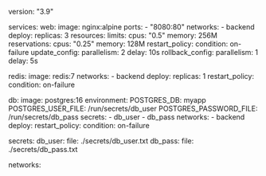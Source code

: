 version: "3.9"

services:
  web:
    image: nginx:alpine
    ports:
      - "8080:80"
    networks:
      - backend
    deploy:
      replicas: 3
      resources:
        limits:
          cpus: "0.5"
          memory: 256M
        reservations:
          cpus: "0.25"
          memory: 128M
      restart_policy:
        condition: on-failure
      update_config:
        parallelism: 2
        delay: 10s
      rollback_config:
        parallelism: 1
        delay: 5s

  redis:
    image: redis:7
    networks:
      - backend
    deploy:
      replicas: 1
      restart_policy:
        condition: on-failure

  db:
    image: postgres:16
    environment:
      POSTGRES_DB: myapp
      POSTGRES_USER_FILE: /run/secrets/db_user
      POSTGRES_PASSWORD_FILE: /run/secrets/db_pass
    secrets:
      - db_user
      - db_pass
    networks:
      - backend
    deploy:
      restart_policy:
        condition: on-failure

secrets:
  db_user:
    file: ./secrets/db_user.txt
  db_pass:
    file: ./secrets/db_pass.txt

networks:
